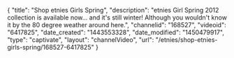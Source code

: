 {
    "title": "Shop etnies Girls Spring",
    "description": "etnies Girl Spring 2012 collection is available now... and it's still winter! Although you wouldn't know it by the 80 degree weather around here.",
    "channelid": "168527",
    "videoid": "6417825",
    "date_created": "1443553328",
    "date_modified": "1450479917",
    "type": "captivate",
    "layout": "channelVideo",
    "url": "\/etnies\/shop-etnies-girls-spring\/168527-6417825"
}